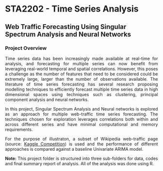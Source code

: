 # STA2202 - Time Series Analysis
## Web Traffic Forecasting Using Singular Spectrum Analysis and Neural Networks

### Project Overview
<p align="justify">
Time series data has been increasingly made available at real-time for analysis, and forecasting for multiple series can now benefit from leveraging real-world temporal and spatial correlations. However, this poses a challenge as the number of features that need to be considered could be extremely large, larger than the number of observations available. The literature of time series forecasting has several research proposing modelling techniques to efficiently forecast multiple time series data in high dimensional spaces using techniques such as clustering, principal component analysis and neural networks.
</p>
<p align="justify">
 In this project, Singular Spectrum Analysis and Neural networks is explored as an approach for multiple web-traffic time series forecasting. The techniques chosen for exploration leverages correlations both within and across different series and have minimal computational and memory requirements.
</p>
<p align="justify">
For the purpose of illustraton, a subset of Wikipedia web-traffic page (source: <a href ="https://www.kaggle.com/c/web-traffic-time-series-forecasting/data">Kaggle Competition</a>) is used and the performance of different approaches is compared against a baseline Univariate ARIMA model.
</p>
<p align="justify">
<b>Note:</b> This project folder is structured into three sub-folders for data, codes and final summary report of analysis. All of the analysis was done using R.
 </p>
